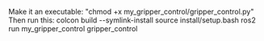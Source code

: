 Make it an executable:
"chmod +x my_gripper_control/gripper_control.py" 
Then run this:
colcon build --symlink-install
source install/setup.bash
ros2 run my_gripper_control gripper_control
